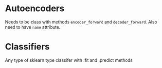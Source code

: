 # Autoencoders
Needs to be class with methods `encoder_forward` and `decoder_forward`. Also need to have `name` attribute.

# Classifiers
Any type of sklearn type classifer with .fit and .predict methods